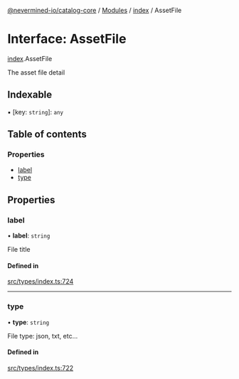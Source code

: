 [@nevermined-io/catalog-core](../README.md) / [Modules](../modules.md) / [index](../modules/index.md) / AssetFile

# Interface: AssetFile

[index](../modules/index.md).AssetFile

The asset file detail

## Indexable

▪ [key: `string`]: `any`

## Table of contents

### Properties

- [label](index.AssetFile.md#label)
- [type](index.AssetFile.md#type)

## Properties

### label

• **label**: `string`

File title

#### Defined in

[src/types/index.ts:724](https://github.com/nevermined-io/components-catalog/blob/ff8bd4a/lib/src/types/index.ts#L724)

___

### type

• **type**: `string`

File type: json, txt, etc...

#### Defined in

[src/types/index.ts:722](https://github.com/nevermined-io/components-catalog/blob/ff8bd4a/lib/src/types/index.ts#L722)
